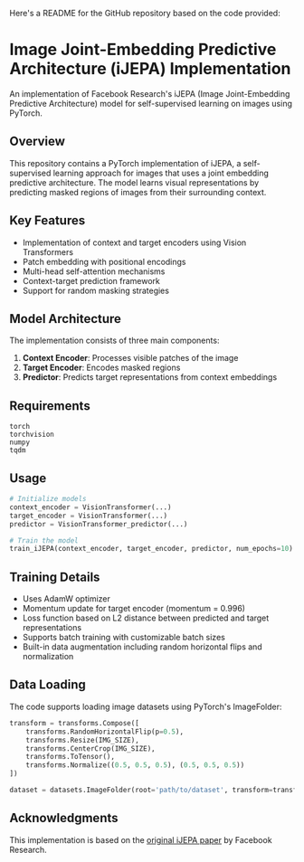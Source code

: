 Here's a README for the GitHub repository based on the code provided:

# Image Joint-Embedding Predictive Architecture (iJEPA) Implementation

An implementation of Facebook Research's iJEPA (Image Joint-Embedding Predictive Architecture) model for self-supervised learning on images using PyTorch.

## Overview

This repository contains a PyTorch implementation of iJEPA, a self-supervised learning approach for images that uses a joint embedding predictive architecture. The model learns visual representations by predicting masked regions of images from their surrounding context.

## Key Features

- Implementation of context and target encoders using Vision Transformers
- Patch embedding with positional encodings
- Multi-head self-attention mechanisms
- Context-target prediction framework
- Support for random masking strategies

## Model Architecture

The implementation consists of three main components:

1. **Context Encoder**: Processes visible patches of the image
2. **Target Encoder**: Encodes masked regions 
3. **Predictor**: Predicts target representations from context embeddings

## Requirements

```
torch
torchvision
numpy
tqdm
```

## Usage

```python
# Initialize models
context_encoder = VisionTransformer(...)
target_encoder = VisionTransformer(...)
predictor = VisionTransformer_predictor(...)

# Train the model
train_iJEPA(context_encoder, target_encoder, predictor, num_epochs=10)
```

## Training Details

- Uses AdamW optimizer
- Momentum update for target encoder (momentum = 0.996)
- Loss function based on L2 distance between predicted and target representations
- Supports batch training with customizable batch sizes
- Built-in data augmentation including random horizontal flips and normalization

## Data Loading

The code supports loading image datasets using PyTorch's ImageFolder:

```python
transform = transforms.Compose([
    transforms.RandomHorizontalFlip(p=0.5),
    transforms.Resize(IMG_SIZE),
    transforms.CenterCrop(IMG_SIZE),
    transforms.ToTensor(),
    transforms.Normalize((0.5, 0.5, 0.5), (0.5, 0.5, 0.5))
])

dataset = datasets.ImageFolder(root='path/to/dataset', transform=transform)
```

## Acknowledgments

This implementation is based on the [original iJEPA paper](https://github.com/facebookresearch/ijepa) by Facebook Research.
